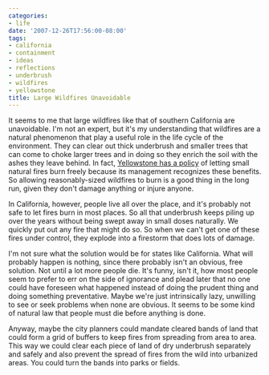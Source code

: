 ```yaml
---
categories:
- life
date: '2007-12-26T17:56:00-08:00'
tags:
- california
- containment
- ideas
- reflections
- underbrush
- wildfires
- yellowstone
title: Large Wildfires Unavoidable
---
```


It seems to me that large wildfires like that of southern California are unavoidable. I'm not an expert, but it's my understanding that wildfires are a natural phenomenon that play a useful role in the life cycle of the environment. They can clear out thick underbrush and smaller trees that can come to choke larger trees and in doing so they enrich the soil with the ashes they leave behind. In fact, [Yellowstone has a policy](https://en.wikipedia.org/wiki/Yellowstone_fires_of_1988) of letting small natural fires burn freely because its management recognizes these benefits. So allowing reasonably-sized wildfires to burn is a good thing in the long run, given they don't damage anything or injure anyone.

In California, however, people live all over the place, and it's probably not safe to let fires burn in most places. So all that underbrush keeps piling up over the years without being swept away in small doses naturally. We quickly put out any fire that might do so. So when we can't get one of these fires under control, they explode into a firestorm that does lots of damage.

I'm not sure what the solution would be for states like California. What will probably happen is nothing, since there probably isn't an obvious, free solution. Not until a lot more people die. It's funny, isn't it, how most people seem to prefer to err on the side of ignorance and plead later that no one could have foreseen what happened instead of doing the prudent thing and doing something preventative. Maybe we're just intrinsically lazy, unwilling to see or seek problems when none are obvious. It seems to be some kind of natural law that people must die before anything is done.

Anyway, maybe the city planners could mandate cleared bands of land that could form a grid of buffers to keep fires from spreading from area to area. This way we could clear each piece of land of dry underbrush separately and safely and also prevent the spread of fires from the wild into urbanized areas. You could turn the bands into parks or fields.
